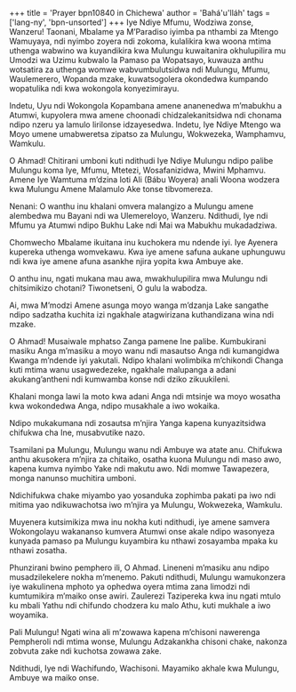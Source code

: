 +++
title = 'Prayer bpn10840 in Chichewa'
author = 'Bahá'u'lláh'
tags = ['lang-ny', 'bpn-unsorted']
+++
Iye Ndiye Mfumu, Wodziwa zonse, Wanzeru! Taonani, Mbalame ya M’Paradiso iyimba pa nthambi za Mtengo Wamuyaya, ndi nyimbo zoyera ndi zokoma, kulalikira kwa woona mtima uthenga wabwino wa kuyandikira kwa Mulungu kuwaitanira okhulupilira mu Umodzi wa Uzimu kubwalo la Pamaso pa Wopatsayo, kuwauza anthu wotsatira za uthenga womwe wabvumbulutsidwa ndi Mulungu, Mfumu, Waulemerero, Wopanda mzake, kuwatsogolera okondedwa kumpando wopatulika ndi kwa wokongola konyezimirayu. 

Indetu, Uyu ndi Wokongola Kopambana amene ananenedwa m’mabukhu a Atumwi, kupyolera mwa amene choonadi chidzalekanitsidwa ndi chonama ndipo nzeru ya lamulo lirilonse idzayesedwa.  Indetu, Iye Ndiye Mtengo wa Moyo umene umabweretsa zipatso za Mulungu, Wokwezeka, Wamphamvu, Wamkulu. 

O Ahmad! Chitirani umboni kuti ndithudi Iye Ndiye Mulungu ndipo palibe Mulungu koma Iye, Mfumu, 
Mtetezi, Wosafanizidwa, Mwini Mphamvu.  Amene Iye Wamtuma m’dzina loti Ali (Bábu Woyera) anali Woona wodzera kwa Mulungu Amene Malamulo Ake tonse tibvomereza. 

Nenani: O wanthu inu khalani omvera malangizo a Mulungu amene alembedwa mu Bayani ndi wa 
Ulemereloyo, Wanzeru.  Ndithudi, Iye ndi Mfumu ya Atumwi ndipo Bukhu Lake ndi Mai wa Mabukhu mukadadziwa. 

Chomwecho Mbalame ikuitana inu kuchokera mu ndende iyi.  Iye Ayenera kupereka uthenga womvekawu.  Kwa iye amene safuna aukane uphunguwu ndi kwa iye amene afuna asankhe njira yopita kwa Ambuye ake. 

O anthu inu, ngati mukana mau awa, mwakhulupilira mwa Mulungu ndi chitsimikizo chotani?  Tiwonetseni, O gulu la wabodza. 

Ai, mwa M’modzi Amene asunga moyo wanga m’dzanja Lake sangathe ndipo sadzatha kuchita izi ngakhale atagwirizana kuthandizana wina ndi mzake. 

O Ahmad! Musaiwale mphatso Zanga pamene Ine palibe.  Kumbukirani masiku Anga m’masiku a moyo wanu ndi masautso Anga ndi kumangidwa Kwanga m’ndende iyi yakutali.  Ndipo khalani wolimbika m’chikondi Changa kuti mtima wanu usagwedezeke, ngakhale malupanga a adani akukang’antheni ndi kumwamba konse ndi dziko zikuukileni. 

Khalani monga lawi la moto kwa adani Anga ndi mtsinje wa moyo wosatha kwa wokondedwa Anga, ndipo musakhale a iwo wokaika. 

Ndipo mukakumana ndi zosautsa m’njira Yanga kapena kunyazitsidwa chifukwa cha Ine, musabvutike nazo. 

Tsamilani pa Mulungu, Mulungu wanu ndi Ambuye wa atate anu.  Chifukwa anthu akusokera m’njira za chitaiko, osatha kuona Mulungu ndi maso awo, kapena kumva nyimbo Yake ndi makutu awo.  Ndi momwe Tawapezera, monga nanunso muchitira umboni. 

Ndichifukwa chake miyambo yao yosanduka zophimba pakati pa iwo ndi mitima yao ndikuwachotsa iwo m’njira ya Mulungu, Wokwezeka, Wamkulu. 

Muyenera kutsimikiza mwa inu nokha kuti ndithudi, iye amene samvera Wokongolayu wakananso kumvera Atumwi onse akale ndipo wasonyeza kunyada pamaso pa Mulungu kuyambira ku nthawi zosayamba mpaka ku nthawi zosatha. 

Phunzirani bwino pemphero ili, O Ahmad.  Lineneni m’masiku anu ndipo musadzilekelere nokha m’menemo.  Pakuti ndithudi, Mulungu wamukonzera iye wakulinena mphoto ya ophedwa oyera mtima zana limodzi ndi kumtumikira m’maiko onse awiri.  Zaulerezi Tazipereka kwa inu ngati mtulo ku mbali Yathu ndi chifundo chodzera ku malo Athu, kuti mukhale a iwo woyamika. 

Pali Mulungu! Ngati wina ali m’zowawa kapena m’chisoni nawerenga Pempheroli ndi mtima wonse, Mulungu Adzakankha chisoni chake, nakonza zobvuta  zake ndi kuchotsa zowawa zake. 

Ndithudi, Iye ndi Wachifundo, Wachisoni.  Mayamiko akhale kwa Mulungu, Ambuye wa maiko onse.
